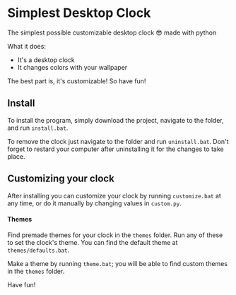 # Simplest Desktop Clock

The simplest possible customizable desktop clock 😎 made with python

What it does:
- It's a desktop clock
- It changes colors with your wallpaper

The best part is, it's customizable! So have fun!

## Install
To install the program, simply download the project, navigate to the folder, and run `install.bat`.

To remove the clock just navigate to the folder and run `uninstall.bat`. Don't forget to restard your computer after uninstalling it for the changes to take place.

## Customizing your clock
After installing you can customize your clock by running `customize.bat` at any time, or do it manually by changing values in `custom.py`.
#### Themes
Find premade themes for your clock in the `themes` folder. Run any of these to set the clock's theme. You can find the default theme at `themes/defaults.bat`.

Make a theme by running `theme.bat`; you will be able to find custom themes in the `themes` folder.

Have fun!
